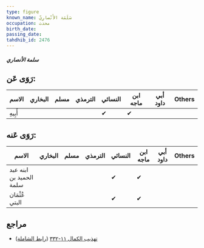 ```yaml
---
type: figure
known_name: سَلَمَة الأَنْصارِيّ
occupation: محدث
birth_date:
passing_date:
tahdhib_id: 2476
---
```

##### سلمة الأنصاري

## رَوَى عَن:
| الاسم   | البخاري | مسلم | الترمذي | النسائي | ابن ماجه | أبي داود | Others |
| ------- | ------- | ---- | ------- | ------- | -------- | -------- | ------ |
| أَبِيهِ |         |      |         | ✔       | ✔        |          |        |
## رَوَى عَنه:
| الاسم                   | البخاري | مسلم | الترمذي | النسائي | ابن ماجه | أبي داود | Others |
| ----------------------- | ------- | ---- | ------- | ------- | -------- | -------- | ------ |
| ابنه عبد الحميد بن سلمة |         |      |         | ✔       | ✔        |          |        |
| عُثْمَان البتي          |         |      |         | ✔       | ✔        |          |        |
## مراجع
- [تهذيب الكمال ١١-٣٣٢](obsidian://open?vault=Tahdhib-al-Kamal&file=Figures/٢٤٧٦-سلمة%20الأنصاري) ([رابط الشاملة](https://shamela.ws/book/3722/5652))